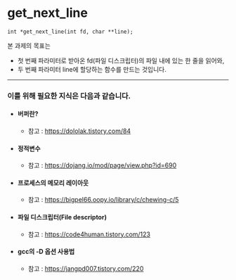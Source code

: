 # get_next_line

```
int *get_next_line(int fd, char **line);
```

본 과제의 목표는 

* 첫 번째 파라미터로 받아온 fd(파일 디스크립터)의 파일 내에 있는 한 줄을 읽어와,
* 두 번째 파라미터 line에 할당하는 함수를 만드는 것입니다.

___
### 이를 위해 필요한 지식은 다음과 같습니다.

* #### 버퍼란?
  * 참고 : https://dololak.tistory.com/84
* #### 정적변수
  * 참고 : https://dojang.io/mod/page/view.php?id=690
* #### 프로세스의 메모리 레이아웃
  * 참고 : https://bigpel66.oopy.io/library/c/chewing-c/5
* #### 파일 디스크립터(File descriptor)
  * 참고 : https://code4human.tistory.com/123
* #### gcc의 -D 옵션 사용법
  * 참고 : https://jangpd007.tistory.com/220
